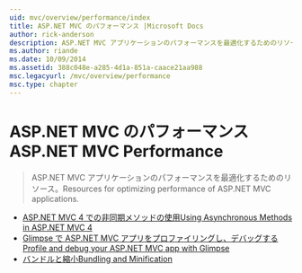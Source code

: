 ```yaml
---
uid: mvc/overview/performance/index
title: ASP.NET MVC のパフォーマンス |Microsoft Docs
author: rick-anderson
description: ASP.NET MVC アプリケーションのパフォーマンスを最適化するためのリソース。
ms.author: riande
ms.date: 10/09/2014
ms.assetid: 388c048e-a285-4d1a-851a-caace21aa988
msc.legacyurl: /mvc/overview/performance
msc.type: chapter
---
```

<a name="aspnet-mvc-performance"></a><span data-ttu-id="32c6e-103">ASP.NET MVC のパフォーマンス</span><span class="sxs-lookup"><span data-stu-id="32c6e-103">ASP.NET MVC Performance</span></span>
====================
> <span data-ttu-id="32c6e-104">ASP.NET MVC アプリケーションのパフォーマンスを最適化するためのリソース。</span><span class="sxs-lookup"><span data-stu-id="32c6e-104">Resources for optimizing performance of ASP.NET MVC applications.</span></span>


- [<span data-ttu-id="32c6e-105">ASP.NET MVC 4 での非同期メソッドの使用</span><span class="sxs-lookup"><span data-stu-id="32c6e-105">Using Asynchronous Methods in ASP.NET MVC 4</span></span>](using-asynchronous-methods-in-aspnet-mvc-4.md)
- [<span data-ttu-id="32c6e-106">Glimpse で ASP.NET MVC アプリをプロファイリングし、デバッグする</span><span class="sxs-lookup"><span data-stu-id="32c6e-106">Profile and debug your ASP.NET MVC app with Glimpse</span></span>](profile-and-debug-your-aspnet-mvc-app-with-glimpse.md)
- [<span data-ttu-id="32c6e-107">バンドルと縮小</span><span class="sxs-lookup"><span data-stu-id="32c6e-107">Bundling and Minification</span></span>](bundling-and-minification.md)
